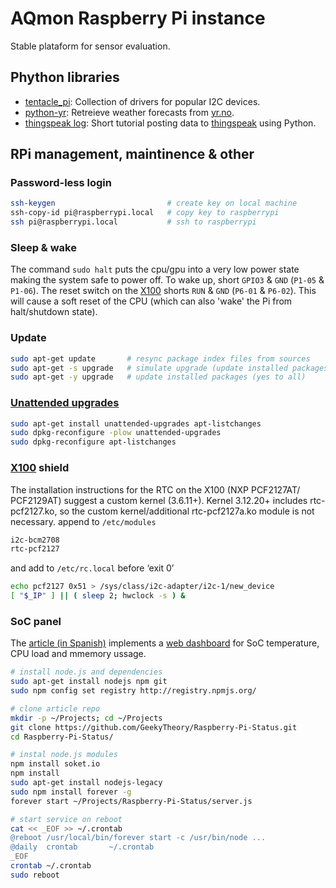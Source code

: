 # AQmon Raspberry Pi instance
Stable plataform for sensor evaluation.

## Phython libraries
- [tentacle_pi][]: Collection of drivers for popular I2C devices.
- [python-yr][]:   Retreieve weather forecasts from [yr.no][].
- [thingspeak log]: Short tutorial posting data to [thingspeak][] using Python.

[tentacle_pi]:    https://github.com/lexruee/tentacle_pi
[python-yr]:      https://github.com/wckd/python-yr
[thingspeak log]: http://www.australianrobotics.com.au/news/how-to-talk-to-thingspeak-with-python-a-memory-cpu-monitor
[yr.no]:          http://www.yr.no/place/Norway/Oslo/Oslo/Marienlyst_skole
[thingspeak]:     https://thingspeak.com

## RPi management, maintinence & other
### Password-less login
```bash
ssh-keygen                         # create key on local machine
ssh-copy-id pi@raspberrypi.local   # copy key to raspberrypi
ssh pi@raspberrypi.local           # ssh to raspberrypi
```

### Sleep & wake
The command ``sudo halt`` puts the cpu/gpu into a very low power state
making the system safe to power off.
To wake up, short ``GPIO3`` & ``GND`` (``P1-05`` & ``P1-06``).
The reset switch on the [X100][] shorts ``RUN`` & ``GND`` (``P6-01`` & ``P6-02``).
This will cause a soft reset of the CPU (which can also 'wake' the Pi from halt/shutdown state).

### Update
```bash
sudo apt-get update       # resync package index files from sources
sudo apt-get -s upgrade   # simulate upgrade (update installed packages)
sudo apt-get -y upgrade   # update installed packages (yes to all)
```
[unattended upgrades]: http://blog.benoitblanchon.fr/unattended-upgrades/
[changelog before upgrade]: http://jxf.me/entries/better-apt-ubuntu/
### [Unattended upgrades]
```bash
sudo apt-get install unattended-upgrades apt-listchanges
sudo dpkg-reconfigure -plow unattended-upgrades
sudo dpkg-reconfigure apt-listchanges
```

### [X100][] shield
[X100]: http://www.suptronics.com/Xseries/x100.html
The installation instructions for the RTC on the X100 (NXP PCF2127AT/ PCF2129AT) suggest a custom kernel (3.6.11+).
Kernel 3.12.20+ includes rtc-pcf2127.ko, so the custom kernel/additional rtc-pcf2127a.ko module is not necessary.
append to ``/etc/modules``

```bash
i2c-bcm2708
rtc-pcf2127
```
and add to ``/etc/rc.local`` before ‘exit 0’

```bash
echo pcf2127 0x51 > /sys/class/i2c-adapter/i2c-1/new_device
[ "$_IP" ] || ( sleep 2; hwclock -s ) &
```

### SoC panel
[article (in Spanish)]: https://geekytheory.com/panel-de-monitorizacion-para-raspberry-pi-con-node-js/
[web dashboard]: http://raspberrypi.local:8000/
The [article (in Spanish)][] implements a [web dashboard][]
for SoC temperature, CPU load and mmemory ussage.

```bash
# install node.js and dependencies
sudo apt-get install nodejs npm git
sudo npm config set registry http://registry.npmjs.org/

# clone article repo
mkdir -p ~/Projects; cd ~/Projects
git clone https://github.com/GeekyTheory/Raspberry-Pi-Status.git
cd Raspberry-Pi-Status/

# instal node.js modules
npm install soket.io
npm install
sudo apt-get install nodejs-legacy
sudo npm install forever -g
forever start ~/Projects/Raspberry-Pi-Status/server.js

# start service on reboot
cat << _EOF >> ~/.crontab
@reboot /usr/local/bin/forever start -c /usr/bin/node ...
@daily  crontab       ~/.crontab
_EOF
crontab ~/.crontab
sudo reboot
```
